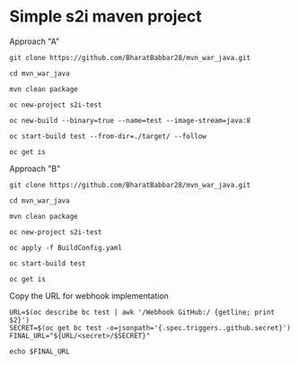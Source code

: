 
# Simple s2i maven project

Approach "A"
~~~
git clone https://github.com/BharatBabbar28/mvn_war_java.git

cd mvn_war_java

mvn clean package

oc new-project s2i-test

oc new-build --binary=true --name=test --image-stream=java:8

oc start-build test --from-dir=./target/ --follow

oc get is
~~~

Approach "B"
~~~
git clone https://github.com/BharatBabbar28/mvn_war_java.git

cd mvn_war_java

mvn clean package

oc new-project s2i-test

oc apply -f BuildConfig.yaml

oc start-build test

oc get is
~~~

Copy the URL for webhook implementation
~~~
URL=$(oc describe bc test | awk '/Webhook GitHub:/ {getline; print $2}')
SECRET=$(oc get bc test -o=jsonpath='{.spec.triggers..github.secret}')
FINAL_URL="${URL/<secret>/$SECRET}"

echo $FINAL_URL
~~~


